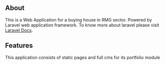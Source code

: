 


## About

This is a Web Application for a buying house in RMG sector. Powered by Laravel web application framework. To know more about laravel please visit [Laravel Docs](https://laravel.com/docs/).

## Features 

This application consists of static pages and full cms for its portfolio module 

